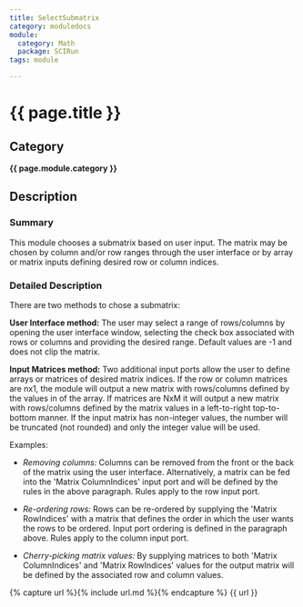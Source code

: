 ```yaml
---
title: SelectSubmatrix
category: moduledocs
module:
  category: Math
  package: SCIRun
tags: module

---
```


# {{ page.title }}

## Category

**{{ page.module.category }}**

## Description

### Summary

This module chooses a submatrix based on user input. The matrix may be chosen by column and/or row ranges through the user interface or by array or matrix inputs defining desired row or column indices.

### Detailed Description

There are two methods to chose a submatrix:

**User Interface method:** The user may select a range of rows/columns by opening the user interface window, selecting the check box associated with rows or columns and providing the desired range. Default values are -1 and does not clip the matrix.

**Input Matrices method:** Two additional input ports allow the user to define arrays or matrices of desired matrix indices. If the row or column matrices are nx1, the module will output a new matrix with rows/columns defined by the values in of the array. If matrices are NxM it will output a new matrix with rows/columns defined by the matrix values in a left-to-right top-to-bottom manner. If the input matrix has non-integer values, the number will be truncated (not rounded) and only the integer value will be used.

Examples:

  * *Removing columns:*
Columns can be removed from the front or the back of the matrix using the user interface. Alternatively, a matrix can be fed into the 'Matrix ColumnIndices' input port and will be defined by the rules in the above paragraph. Rules apply to the row input port.


  * *Re-ordering rows:*
Rows can be re-ordered by supplying the 'Matrix RowIndices' with a matrix that defines the order in which the user wants the rows to be ordered. Input port ordering is defined in the paragraph above. Rules apply to the column input port.


  * *Cherry-picking matrix values:*
By supplying matrices to both 'Matrix ColumnIndices' and 'Matrix RowIndices' values for the output matrix will be defined by the associated row and column values.

{% capture url %}{% include url.md %}{% endcapture %}
{{ url }}
